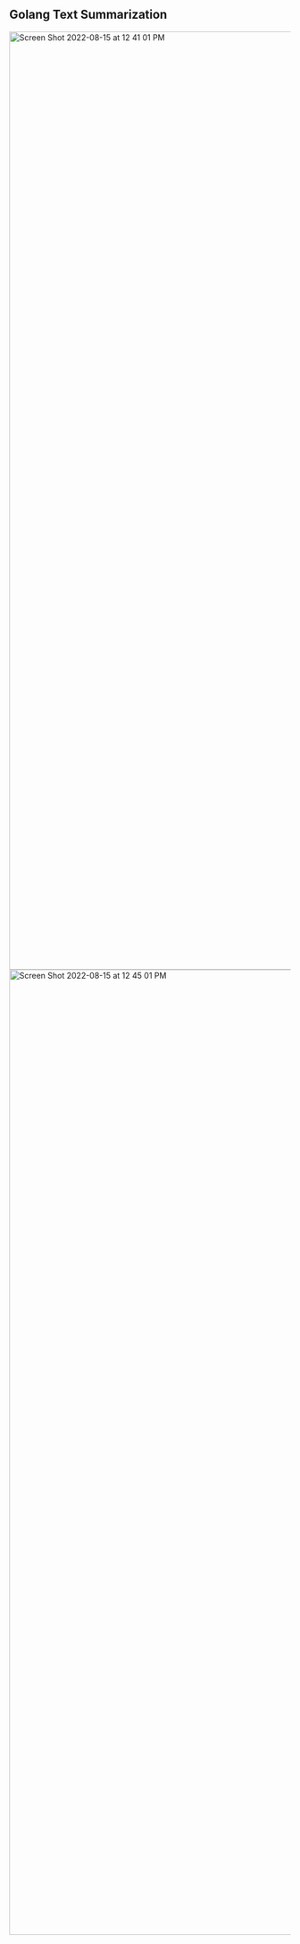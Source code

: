 ## Golang Text Summarization

<img width="1676" alt="Screen Shot 2022-08-15 at 12 41 01 PM" src="https://user-images.githubusercontent.com/43395687/184681355-dd84af8a-1a0a-453a-b677-5b33842898f1.png">


<img width="1725" alt="Screen Shot 2022-08-15 at 12 45 01 PM" src="https://user-images.githubusercontent.com/43395687/184681325-248ea08d-b0d8-4ee8-b1ad-9fbbd38469b1.png">
